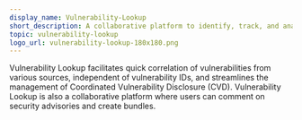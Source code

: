 ```yaml
---
display_name: Vulnerability-Lookup
short_description: A collaborative platform to identify, track, and analyze software vulnerabilities from various sources.
topic: vulnerability-lookup
logo_url: vulnerability-lookup-180x180.png
---
```

Vulnerability Lookup facilitates quick correlation of vulnerabilities from various sources, independent of vulnerability IDs, and streamlines the management of Coordinated Vulnerability Disclosure (CVD). Vulnerability Lookup is also a collaborative platform where users can comment on security advisories and create bundles.